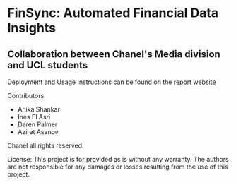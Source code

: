 # FinSync: Automated Financial Data Insights
## Collaboration between Chanel's Media division and UCL students

Deployment and Usage Instructions can be found on the [report website](https://students.cs.ucl.ac.uk/2024/group17/)

Contributors: 
- Anika Shankar
- Ines El Asri
- Daren Palmer
- Aziret Asanov


Chanel all rights reserved. 

License:
This project is for provided as is without any warranty. The authors are not responsible for any damages or losses resulting from the use of this project.